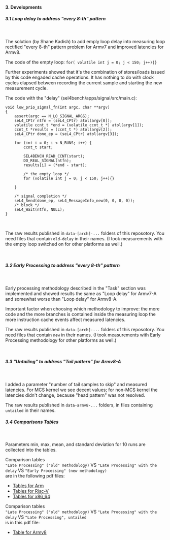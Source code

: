 
#### 3. Developments



##### 3.1 Loop delay to address "every 8-th" pattern

</br>

The solution (by Shane Kadish) to add emply loop delay into measuring loop rectified "every 8-th" pattern problem for Armv7
and improved latencies for Armv8.</br>

The code of the empty loop: `for( volatile int j = 0; j < 150; j++){}`

Further experiments showed that it's the combination of stores/loads issued by this code engaded cache 
operations. It has nothing to do with clock cycles elapsed between recording the current sample and starting the new measurement cycle.

The code with the "delay" (sel4bench/apps/signal/src/main.c):


```
void low_prio_signal_fn(int argc, char **argv)
{
    assert(argc == N_LO_SIGNAL_ARGS);
    seL4_CPtr ntfn = (seL4_CPtr) atol(argv[0]);
    volatile ccnt_t *end = (volatile ccnt_t *) atol(argv[1]);
    ccnt_t *results = (ccnt_t *) atol(argv[2]);
    seL4_CPtr done_ep = (seL4_CPtr) atol(argv[3]);

    for (int i = 0; i < N_RUNS; i++) {
        ccnt_t start;

        SEL4BENCH_READ_CCNT(start);
        DO_REAL_SIGNAL(ntfn);
        results[i] = (*end - start);
        
        /* the empty loop */
        for (volatile int j = 0; j < 150; j++){}

    }

    /* signal completion */
    seL4_Send(done_ep, seL4_MessageInfo_new(0, 0, 0, 0));
    /* block */
    seL4_Wait(ntfn, NULL);
}
```
</br>

The raw results published in `data-[arch]-...` folders of this reposotory. You need files that contain `old-delay` in their names.
(I took measurements with the empty loop switched on for other platforms as well.)

</br>


##### 3.2 Early Processing to address "every 8-th" pattern

</br>

Early processing methodology described in the "Task" section was implemented and showed results the same as "Loop delay" for Armv7-A
and somewhat worse than "Loop delay" for Armv8-A.

Important factor when choosing which methodology to improve: the more code and the more branches is contained inside the measuring loop
the more instruction cache events affect measured latencies.

The raw results published in `data-[arch]-...` folders of this reposotory. You need files that contain `new` in their names.
(I took measurements with Early Processing methodology for other platforms as well.)

</br>

##### 3.3 "Untailing" to address "Tail pattern" for Armv8-A

</br>

I added a parameter "number of tail samples to skip" and measured latencies. For MCS kernel we see decent values;
for non-MCS kernel the latencies didn't change, because "head pattern" was not resolved.


The raw results published in `data-armv8-...` folders, in files containing `untailed` in their names.


##### 3.4 Comparisons Tables

</br>

Parameters min, max, mean, and standard deviation for 10 runs are collected into the tables.


Comparison tables</br>
`"Late Processing" ("old" methodology)` VS `"Late Processing" with the delay` VS `"Early Processing" (new methodology)`</br>
are in the following pdf files:

   - [Tables for Arm](https://github.com/malus-brandywine/sel4bench-task-04.04.2022/blob/main/data-tables/MethodologiesComparison-Arm-03.11.2022-tables.pdf)
   - [Tables for Risc-V](https://github.com/malus-brandywine/sel4bench-task-04.04.2022/blob/main/data-tables/MethodologiesComparison-RISCV-03.15.2022-tables.pdf)
   - [Tables for x86_64](https://github.com/malus-brandywine/sel4bench-task-04.04.2022/blob/main/data-tables/MethodologiesComparison-x86_64-03.16.2022-tables.pdf)

Comparison tables</br>
`"Late Processing" ("old" methodology)` VS `"Late Processing" with the delay` VS `"Late Processing", untailed`</br>
is in this pdf file:

   - [Table for Armv8](https://github.com/malus-brandywine/sel4bench-task-04.04.2022/blob/main/data-tables/MethodologiesComparison-II-Armv8-04.04.2022-tables.pdf)




